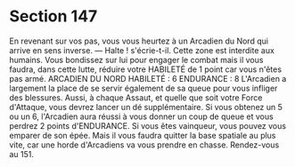 # Section 147

En revenant sur vos pas, vous vous heurtez à un Arcadien du 
Nord qui arrive en sens inverse. 
— Halte ! s'écrie-t-il. Cette zone est interdite aux humains. 
Vous bondissez sur lui pour engager le combat mais il vous 
faudra, dans cette lutte, réduire votre HABILETÉ de 1 point car 
vous n'êtes pas armé. 
ARCADIEN DU NORD HABILETÉ : 6 ENDURANCE : 8 
L'Arcadien a largement la place de se servir également de sa 
queue pour vous infliger des blessures. Aussi, à chaque Assaut, et 
quelle que soit votre Force d'Attaque, vous devrez lancer un dé 
supplémentaire. Si vous obtenez un 5 ou un 6, l'Arcadien aura 
réussi à vous donner un coup de queue et vous perdrez 2 points 
d'ENDURANCE. Si vous êtes vainqueur, vous pouvez vous 
emparer de son épée. Mais il vous faudra quitter la base spatiale 
au plus vite, car une horde d'Arcadiens va vous prendre en 
chasse. Rendez-vous au 151.